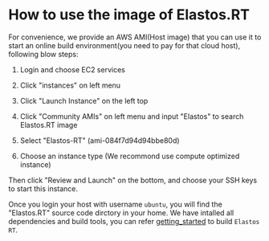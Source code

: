 # How to use the image of Elastos.RT

For convenience, we provide an AWS AMI(Host image) that you can use it to start an online build environment(you need to pay for that cloud host), following blow steps:

1. Login and choose EC2 services

2. Click "instances" on left menu

3. Click "Launch Instance" on the left top

4. Click "Community AMIs" on left menu and input "Elastos" to search Elastos.RT image

5. Select "Elastos-RT" (ami-084f7d94d94bbe80d)

6. Choose an instance type (We recommond use compute optimized instance)

Then click "Review and Launch" on the bottom, and choose your SSH keys to start this instance.

Once you login your host with username `ubuntu`, you will find the "Elastos.RT" source code dirctory in your home. We have intalled all dependencies and build tools, you can refer [getting_started](./getting_started.md) to build `Elastos RT`.